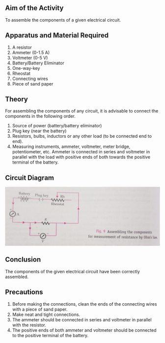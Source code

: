 ## Aim of the Activity 
To assemble the components of a given electrical circuit. 

## Apparatus and Material Required 
1. A resistor 
2. Ammeter (0-1.5 A)
3. Voltmeter (0-5 V)
4. Battery/Battery Eliminator 
5. One-way-key
6. Rheostat 
7. Connecting wires 
8. Piece of sand paper 

## Theory 
For assembling the components of any circuit, it is advisable to connect the components in the following order. 

1. Source of power (battery/battery eliminator)
2. Plug key (near the battery)
3. Resistors, bulbs, inductors or any other load (to be connected end to end).
4. Measuring instruments, ammeter, voltmeter, meter bridge, potentiometer, etc. Ammeter is connected in series and voltmeter in parallel with the load with positive ends of both towards the positive terminal of the battery. 

## Circuit Diagram 
![diagram](./img/2-diagram.jpg)  

## Conclusion 
The components of the given electrical circuit have been correctly assembled. 

## Precautions 
1. Before making the connections, clean the ends of the connecting wires with a piece of sand paper. 
2. Make neat and tight connections. 
3. The ammeter should be connected in series and voltmeter in parallel with the resistor.
4. The positive ends of both ammeter and voltmeter should be connected to the positive terminal of the battery.